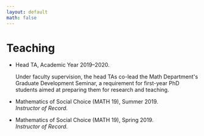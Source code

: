 ```yaml
---
layout: default
math: false
---
```

# Teaching

- Head TA, Academic Year 2019–2020.

    Under faculty supervision, the head TAs co-lead the Math
    Department's Graduate Development Seminar, a 
    requirement for first-year PhD students aimed at preparing
    them for research and teaching.
- Mathematics of Social Choice (MATH 19), Summer 2019.  
    *Instructor of Record.*
- Mathematics of Social Choice (MATH 19), Spring 2019.  
    *Instructor of Record.*
